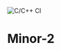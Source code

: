 ![C/C++ CI](https://github.com/VaibhavDN/CAGE/workflows/C/C++%20CI/badge.svg?branch=master)

# Minor-2

